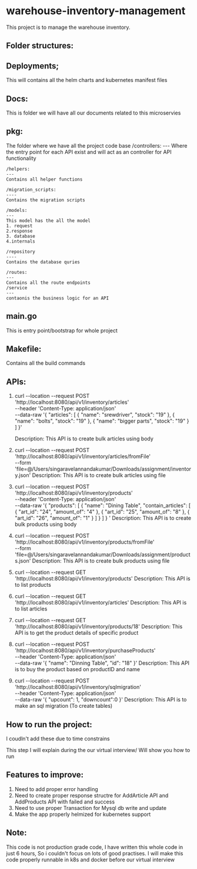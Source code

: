 # warehouse-inventory-management
This project is to manage the warehouse inventory.


Folder structures:
---
Deployments;
--
This will contains all the helm charts and kubernetes manifest files

Docs:
--
This is folder we will have all our documents related to this microservies

pkg:
--
The folder where we have all the project code base
    /controllers:
    ---
    Where the entry point for each API exist and will act as an controller for API functionality
    
    /helpers:
    ---
    Contains all helper functions
    
    /migration_scripts:
    ----
    Contains the migration scripts
    
    /models:
    ---
    This model has the all the model 
    1. request
    2.response
    3. database
    4.internals
    
    /repository
    ----
    Contains the database quries
    
    /routes:
    ---
    Contains all the route endpoints
    /service
    ---
    contaonis the business logic for an API
    
main.go
---
This is entry point/bootstrap for whole project  

Makefile:
---
Contains all the build commands

APIs:
----
1. curl --location --request POST 'http://localhost:8080/api/v1/inventory/articles' \
   --header 'Content-Type: application/json' \
   --data-raw '{
       "articles": [
           {
               "name": "srewdriver",
               "stock": "19"
           },
           {
               "name": "bolts",
               "stock": "19"
           },
           {
               "name": "bigger parts",
               "stock": "19"
           }
       ]
   }'
   
   Description:
   This API is to create bulk articles using body
   

2. curl --location --request POST 'http://localhost:8080/api/v1/inventory/articles/fromFile' \
   --form 'file=@/Users/singaravelannandakumar/Downloads/assignment/inventory.json'
   Description:
      This API is to create bulk articles using file
   
3. curl --location --request POST 'http://localhost:8080/api/v1/inventory/products' \
   --header 'Content-Type: application/json' \
   --data-raw '{
     "products": [
       {
         "name": "Dining Table",
         "contain_articles": [
           {
             "art_id": "24",
             "amount_of": "4"
           },
           {
             "art_id": "25",
             "amount_of": "8"
           },
           {
             "art_id": "26",
             "amount_of": "1"
           }
           ]
       }
     ]
   }
   '
   Description:
      This API is to create bulk products using body
   
4. curl --location --request POST 'http://localhost:8080/api/v1/inventory/products/fromFile' \
   --form 'file=@/Users/singaravelannandakumar/Downloads/assignment/products.json'
   Description:
      This API is to create bulk products using file
   
5. curl --location --request GET 'http://localhost:8080/api/v1/inventory/products'
   Description:
      This API is to list products

6. curl --location --request GET 'http://localhost:8080/api/v1/inventory/articles'
   Description:
         This API is to list articles

7. curl --location --request GET 'http://localhost:8080/api/v1/inventory/products/18'
   Description:
         This API is to get the product details of specific product

8. curl --location --request POST 'http://localhost:8080/api/v1/inventory/purchaseProducts' \
   --header 'Content-Type: application/json' \
   --data-raw '{
       "name": "Dinning Table",
       "id": "18"
   }'
   Description:
            This API is to buy the product based on productID and name

   
9. curl --location --request POST 'http://localhost:8080/api/v1/inventory/sqlmigration' \
   --header 'Content-Type: application/json' \
   --data-raw '{
       "upcount": 1,
       "downcount":0
   }' 
    Description:
               This API is to make an sql migration (To create tables) 
               
               
How to run the project:
---
I coudln't add these due to time constrains

This step I will explain during the our virtual interview/ Will show you how to run

Features to improve:
---
1. Need to add proper error handling
2. Need to create proper response structre for AddArticle API and AddProducts API with failed and success 
3. Need to use proper Transaction for Mysql db write and update
4. Make the app properly helmized for kubernetes support

Note:
--
This code is not production grade code, I have written this whole code in just 6 hours, So i couldn't focus on lots of good practises.
 I will make this code properly runnable in k8s and docker before our virtual interview
                         
     
